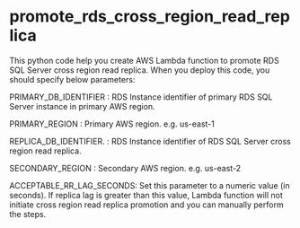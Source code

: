 # promote_rds_cross_region_read_replica

This python code help you create AWS Lambda function to promote RDS SQL Server cross region read replica. When you deploy this code, you should specify below parameters:


PRIMARY_DB_IDENTIFIER    : RDS Instance identifier of primary RDS SQL Server instance in primary AWS region.

PRIMARY_REGION           : Primary AWS region. e.g. us-east-1

REPLICA_DB_IDENTIFIER.   : RDS Instance identifier of RDS SQL Server cross region read replica.

SECONDARY_REGION         : Secondary AWS region. e.g. us-east-2

ACCEPTABLE_RR_LAG_SECONDS: Set this parameter to a numeric value (in seconds). If replica lag is greater than this value, Lambda function will not initiate cross region read replica promotion and you can manually perform the steps.
